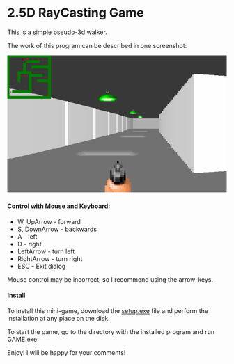 # 2.5D RayCasting Game
This is a simple pseudo-3d walker.

The work of this program can be described in one screenshot:

![img](screenshot.png)

#### Control with Mouse and Keyboard:
 * W, UpArrow - forward
 * S, DownArrow - backwards
 * A - left
 * D - right
 * LeftArrow - turn left
 * RightArrow - turn right
 * ESC - Exit dialog

Mouse control may be incorrect, so I recommend using the arrow-keys.

#### Install
To install this mini-game, download the [setup.exe](https://github.com/baskiton/2D-RayCastingGame/releases/tag/1.0) 
file and perform the installation at any place on the disk.

To start the game, go to the directory with the installed program and run GAME.exe

Enjoy! I will be happy for your comments!